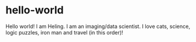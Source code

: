 # hello-world




Hello world! I am Heling. I am an imaging/data scientist. I love cats, science, logic puzzles, iron man and travel (in this order)! 
